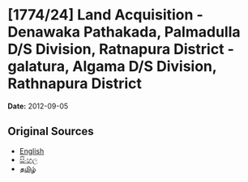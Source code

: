 # [1774/24] Land Acquisition - Denawaka Pathakada, Palmadulla D/S Division, Ratnapura District - galatura, Algama D/S Division, Rathnapura District

**Date:** 2012-09-05

## Original Sources

- [English](https://documents.gov.lk/view/extra-gazettes/2012/9/1774-24_E.pdf)
- [සිංහල](https://documents.gov.lk/view/extra-gazettes/2012/9/1774-24_S.pdf)
- [தமிழ்](https://documents.gov.lk/view/extra-gazettes/2012/9/1774-24_T.pdf)
